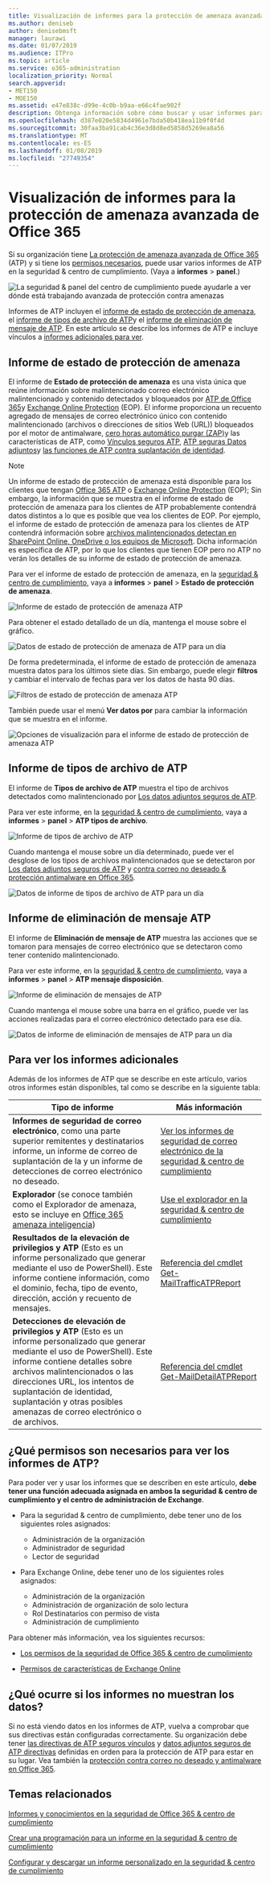 ```yaml
---
title: Visualización de informes para la protección de amenaza avanzada de Office 365
ms.author: deniseb
author: denisebmsft
manager: laurawi
ms.date: 01/07/2019
ms.audience: ITPro
ms.topic: article
ms.service: o365-administration
localization_priority: Normal
search.appverid:
- MET150
- MOE150
ms.assetid: e47e838c-d99e-4c0b-b9aa-e66c4fae902f
description: Obtenga información sobre cómo buscar y usar informes para Office 365 avanzada protección contra amenazas en la seguridad &amp; centro de cumplimiento.
ms.openlocfilehash: d387e020e5834d4961e7bda50b418ea11b9f0f4d
ms.sourcegitcommit: 30faa3ba91cab4c36e3d8d8ed5858d5269ea8a56
ms.translationtype: MT
ms.contentlocale: es-ES
ms.lasthandoff: 01/08/2019
ms.locfileid: "27749354"
---
```

# <a name="view-reports-for-office-365-advanced-threat-protection"></a>Visualización de informes para la protección de amenaza avanzada de Office 365

Si su organización tiene [La protección de amenaza avanzada de Office 365](office-365-atp.md) (ATP) y si tiene los [permisos necesarios](#what-permissions-are-needed-to-view-these-reports), puede usar varios informes de ATP en la seguridad &amp; centro de cumplimiento. (Vaya a **informes** \> **panel**.)
  
![La seguridad &amp; panel del centro de cumplimiento puede ayudarle a ver dónde está trabajando avanzada de protección contra amenazas](media/6b213d34-adbb-44af-8549-be9a7e2db087.png)
  
Informes de ATP incluyen el [informe de estado de protección de amenaza](#threat-protection-status-report), el [informe de tipos de archivo de ATP](#atp-file-types-report)y el [informe de eliminación de mensaje de ATP](#atp-message-disposition-report). En este artículo se describe los informes de ATP e incluye vínculos a [informes adicionales para ver](#additional-reports-to-view).
  
## <a name="threat-protection-status-report"></a>Informe de estado de protección de amenaza

El informe de **Estado de protección de amenaza** es una vista única que reúne información sobre malintencionado correo electrónico malintencionado y contenido detectados y bloqueados por [ATP de Office 365](office-365-atp.md)y [Exchange Online Protection](eop/exchange-online-protection-overview.md) (EOP). El informe proporciona un recuento agregado de mensajes de correo electrónico único con contenido malintencionado (archivos o direcciones de sitios Web (URL)) bloqueados por el motor de antimalware, [cero horas automático purgar (ZAP)](zero-hour-auto-purge.md)y las características de ATP, como [Vínculos seguros ATP](atp-safe-links.md), [ATP seguras Datos adjuntos](atp-safe-attachments.md)y [las funciones de ATP contra suplantación de identidad](atp-anti-phishing.md).

> [!NOTE]
> Un informe de estado de protección de amenaza está disponible para los clientes que tengan [Office 365 ATP](office-365-atp.md) o [Exchange Online Protection](eop/exchange-online-protection-eop.md) (EOP); Sin embargo, la información que se muestra en el informe de estado de protección de amenaza para los clientes de ATP probablemente contendrá datos distintos a lo que es posible que vea los clientes de EOP. Por ejemplo, el informe de estado de protección de amenaza para los clientes de ATP contendrá información sobre [archivos malintencionados detectan en SharePoint Online, OneDrive o los equipos de Microsoft](atp-for-spo-odb-and-teams.md). Dicha información es específica de ATP, por lo que los clientes que tienen EOP pero no ATP no verán los detalles de su informe de estado de protección de amenaza.
  
Para ver el informe de estado de protección de amenaza, en la [seguridad &amp; centro de cumplimiento](https://security.microsoft.com), vaya a **informes** \> **panel** \> **Estado de protección de amenaza**.
  
![Informe de estado de protección de amenaza ATP](media/6bdd41eb-62e0-423b-9fd4-d1d5baf0cbd5.png)
  
Para obtener el estado detallado de un día, mantenga el mouse sobre el gráfico.
  
![Datos de estado de protección de amenaza de ATP para un día](media/d5c2c6ad-c002-4985-a032-c866e46fdea8.png)
  
De forma predeterminada, el informe de estado de protección de amenaza muestra datos para los últimos siete días. Sin embargo, puede elegir **filtros** y cambiar el intervalo de fechas para ver los datos de hasta 90 días. 
  
![Filtros de estado de protección de amenaza ATP](media/4f703369-642b-402b-9758-b9c828283410.png)
  
También puede usar el menú **Ver datos por** para cambiar la información que se muestra en el informe. 
  
![Opciones de visualización para el informe de estado de protección de amenaza ATP](media/4959bf8c-d192-4542-b00b-184e101e7513.png)
  
## <a name="atp-file-types-report"></a>Informe de tipos de archivo de ATP

El informe de **Tipos de archivo de ATP** muestra el tipo de archivos detectados como malintencionado por [Los datos adjuntos seguros de ATP](atp-safe-attachments.md).
  
Para ver este informe, en la [seguridad &amp; centro de cumplimiento](https://security.microsoft.com), vaya a **informes** \> **panel** \> **ATP tipos de archivo**.
  
![Informe de tipos de archivo de ATP](media/6e3f5d33-79aa-4b2d-938c-6ef135d9e54c.png)
  
Cuando mantenga el mouse sobre un día determinado, puede ver el desglose de los tipos de archivos malintencionados que se detectaron por [Los datos adjuntos seguros de ATP](atp-safe-attachments.md) y [contra correo no deseado &amp; protección antimalware en Office 365](anti-spam-and-anti-malware-protection.md).
  
![Datos de informe de tipos de archivo de ATP para un día](media/10d18428-699a-41d2-a73e-be3a8214ada1.png)
  
## <a name="atp-message-disposition-report"></a>Informe de eliminación de mensaje ATP

El informe de **Eliminación de mensaje de ATP** muestra las acciones que se tomaron para mensajes de correo electrónico que se detectaron como tener contenido malintencionado. 
  
Para ver este informe, en la [seguridad &amp; centro de cumplimiento](https://security.microsoft.com), vaya a **informes** \> **panel** \> **ATP mensaje disposición**.
  
![Informe de eliminación de mensajes de ATP](media/b0ff65c4-53d3-496d-bafa-8937a5eb69e5.png)
  
Cuando mantenga el mouse sobre una barra en el gráfico, puede ver las acciones realizadas para el correo electrónico detectado para ese día.
  
![Datos de informe de eliminación de mensajes de ATP para un día](media/68d2beb8-4b30-48c4-8ba6-5e8ab88ae456.png)
  
## <a name="additional-reports-to-view"></a>Para ver los informes adicionales

Además de los informes de ATP que se describe en este artículo, varios otros informes están disponibles, tal como se describe en la siguiente tabla:


|Tipo de informe  |Más información  |
|---------|---------|
|**Informes de seguridad de correo electrónico**, como una parte superior remitentes y destinatarios informe, un informe de correo de suplantación de la y un informe de detecciones de correo electrónico no deseado. | [Ver los informes de seguridad de correo electrónico de la seguridad &amp; centro de cumplimiento](view-email-security-reports.md)        |
|**Explorador** (se conoce también como el Explorador de amenaza, esto se incluye en [Office 365 amenaza inteligencia](office-365-ti.md))     | [Use el explorador en la seguridad &amp; centro de cumplimiento](use-explorer-in-security-and-compliance.md)        |
|**Resultados de la elevación de privilegios y ATP** (Esto es un informe personalizado que generar mediante el uso de PowerShell). Este informe contiene información, como el dominio, fecha, tipo de evento, dirección, acción y recuento de mensajes.  | [Referencia del cmdlet Get-MailTrafficATPReport](https://docs.microsoft.com/powershell/module/exchange/advanced-threat-protection/get-mailtrafficatpreport?view=exchange-ps) |
|**Detecciones de elevación de privilegios y ATP** (Esto es un informe personalizado que generar mediante el uso de PowerShell). Este informe contiene detalles sobre archivos malintencionados o las direcciones URL, los intentos de suplantación de identidad, suplantación y otras posibles amenazas de correo electrónico o de archivos.   | [Referencia del cmdlet Get-MailDetailATPReport](https://docs.microsoft.com/powershell/module/exchange/advanced-threat-protection/get-maildetailatpreport?view=exchange-ps)        |

  
## <a name="what-permissions-are-needed-to-view-the-atp-reports"></a>¿Qué permisos son necesarios para ver los informes de ATP?

Para poder ver y usar los informes que se describen en este artículo, **debe tener una función adecuada asignada en ambos la seguridad &amp; centro de cumplimiento y el centro de administración de Exchange**.

- Para la seguridad &amp; centro de cumplimiento, debe tener uno de los siguientes roles asignados:
    - Administración de la organización
    - Administrador de seguridad
    - Lector de seguridad

- Para Exchange Online, debe tener uno de los siguientes roles asignados:
    - Administración de la organización
    - Administración de organización de solo lectura
    - Rol Destinatarios con permiso de vista
    - Administración de cumplimiento

Para obtener más información, vea los siguientes recursos:

- [Los permisos de la seguridad de Office 365 &amp; centro de cumplimiento](permissions-in-the-security-and-compliance-center.md)

- [Permisos de características de Exchange Online](https://docs.microsoft.com/exchange/permissions-exo/feature-permissions)
   
## <a name="what-if-the-reports-arent-showing-data"></a>¿Qué ocurre si los informes no muestran los datos?

Si no está viendo datos en los informes de ATP, vuelva a comprobar que sus directivas están configuradas correctamente. Su organización debe tener [las directivas de ATP seguros vínculos](set-up-atp-safe-links-policies.md) y [datos adjuntos seguros de ATP directivas](set-up-atp-safe-attachments-policies.md) definidas en orden para la protección de ATP para estar en su lugar. Vea también la [protección contra correo no deseado y antimalware en Office 365](anti-spam-and-anti-malware-protection.md).
  
## <a name="related-topics"></a>Temas relacionados

[Informes y conocimientos en la seguridad de Office 365 &amp; centro de cumplimiento](reports-and-insights-in-security-and-compliance.md)
  
[Crear una programación para un informe en la seguridad &amp; centro de cumplimiento](create-a-schedule-for-a-report.md)
  
[Configurar y descargar un informe personalizado en la seguridad &amp; centro de cumplimiento](set-up-and-download-a-custom-report.md)
  

